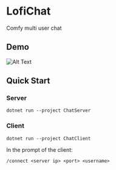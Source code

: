 # LofiChat

Comfy multi user chat

## Demo

![Alt Text](https://s9.gifyu.com/images/SVkW8.gif)

## Quick Start

### Server

```
dotnet run --project ChatServer
```

### Client

```
dotnet run --project ChatClient
```

In the prompt of the client:
```
/connect <server ip> <port> <username>
```


